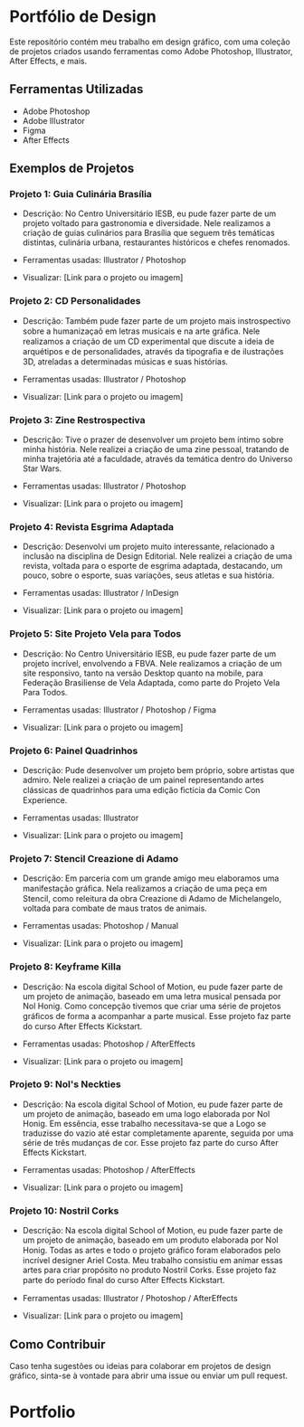 # Portfólio de Design

Este repositório contém meu trabalho em design gráfico, com uma coleção de projetos criados usando ferramentas como Adobe Photoshop, Illustrator, After Effects, e mais.

## Ferramentas Utilizadas

- Adobe Photoshop
- Adobe Illustrator
- Figma
- After Effects

## Exemplos de Projetos

### Projeto 1: Guia Culinária Brasília
- Descrição: No Centro Universitário IESB,
eu pude fazer parte de um projeto voltado para gastronomia e diversidade. Nele realizamos a criação de guias culinários para Brasília que seguem três temáticas distintas, culinária urbana, restaurantes históricos e chefes renomados.

- Ferramentas usadas: Illustrator / Photoshop
- Visualizar: [Link para o projeto ou imagem]

### Projeto 2: CD Personalidades
- Descrição: Também pude fazer parte de um projeto mais instrospectivo sobre a humanizaçaõ em letras musicais e na arte gráﬁca. Nele realizamos a criação de um CD experimental que discute a ideia de arquétipos e de personalidades, através da tipograﬁa e de ilustrações 3D, atreladas a determinadas músicas e suas histórias.

- Ferramentas usadas: Illustrator / Photoshop
- Visualizar: [Link para o projeto ou imagem]

### Projeto 3: Zine Restrospectiva
- Descrição: Tive o prazer de desenvolver um projeto bem íntimo sobre minha história.
Nele realizei a criação de uma zine pessoal, tratando de minha trajetória até a faculdade, através da temática dentro do Universo Star Wars.

- Ferramentas usadas: Illustrator / Photoshop
- Visualizar: [Link para o projeto ou imagem]

### Projeto 4: Revista Esgrima Adaptada
- Descrição: Desenvolvi um projeto muito interessante, relacionado a inclusão 
na disciplina de  Design Editorial. Nele realizei a criação de uma revista, voltada para o esporte de esgrima adaptada, destacando, um pouco, sobre o esporte, suas variações, seus atletas e sua história.

- Ferramentas usadas: Illustrator / InDesign
- Visualizar: [Link para o projeto ou imagem]

### Projeto 5: Site Projeto Vela para Todos
- Descrição: No Centro Universitário IESB, eu pude fazer parte de um projeto incrível, envolvendo a FBVA. Nele realizamos a criação de um site responsivo, tanto na versão Desktop quanto na mobile, para Federação Brasiliense de Vela Adaptada, como parte do Projeto Vela Para Todos.

- Ferramentas usadas: Illustrator / Photoshop / Figma
- Visualizar: [Link para o projeto ou imagem]

### Projeto 6: Painel Quadrinhos
- Descrição: Pude desenvolver um projeto bem próprio, sobre artistas que admiro.
Nele realizei a criação de um painel representando artes clássicas 
de quadrinhos para uma edição ﬁctícia da Comic Con Experience.

- Ferramentas usadas: Illustrator
- Visualizar: [Link para o projeto ou imagem]

### Projeto 7: Stencil Creazione di Adamo
- Descrição: Em parceria com um grande amigo meu elaboramos uma manifestação gráﬁca. Nela realizamos a criação de uma peça em Stencil, como releitura da obra Creazione di Adamo de Michelangelo, voltada para combate de maus tratos de animais.

- Ferramentas usadas: Photoshop / Manual
- Visualizar: [Link para o projeto ou imagem]

### Projeto 8: Keyframe Killa
- Descrição: Na escola digital School of Motion, eu pude fazer parte de um projeto de animação, baseado em uma letra musical pensada por Nol Honig. Como concepção tivemos que criar uma série de projetos gráﬁcos de forma a acompanhar a parte musical. Esse projeto faz parte do curso After Effects Kickstart.

- Ferramentas usadas: Photoshop / AfterEffects
- Visualizar: [Link para o projeto ou imagem]

### Projeto 9: Nol's Neckties
- Descrição: Na escola digital School of Motion, eu pude fazer parte de um projeto de animação, baseado em uma logo elaborada por Nol Honig. Em essência, esse trabalho necessitava-se que a Logo se traduzisse do vazio até estar completamente aparente, seguida por uma série de três mudanças de cor. Esse projeto faz parte do curso After Effects Kickstart.

- Ferramentas usadas: Photoshop / AfterEffects
- Visualizar: [Link para o projeto ou imagem]

### Projeto 10: Nostril Corks
- Descrição: Na escola digital School of Motion, eu pude fazer parte de um projeto de animação, baseado em um produto elaborada por Nol Honig. Todas as artes e todo o projeto gráﬁco foram elaborados pelo incrível designer Ariel Costa. Meu trabalho consistiu em animar essas artes para criar propósito no produto Nostril Corks. Esse projeto faz parte do período ﬁnal do curso After Effects Kickstart.

- Ferramentas usadas: Illustrator / Photoshop / AfterEffects
- Visualizar: [Link para o projeto ou imagem]
 

## Como Contribuir

Caso tenha sugestões ou ideias para colaborar em projetos de design gráfico, sinta-se à vontade para abrir uma issue ou enviar um pull request.
# Portfolio
